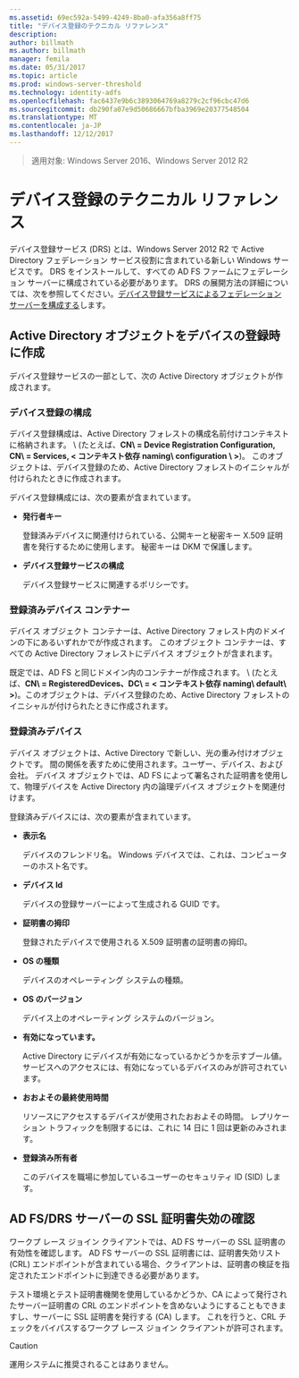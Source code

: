 ```yaml
---
ms.assetid: 69ec592a-5499-4249-8ba0-afa356a8ff75
title: "デバイス登録のテクニカル リファレンス"
description: 
author: billmath
ms.author: billmath
manager: femila
ms.date: 05/31/2017
ms.topic: article
ms.prod: windows-server-threshold
ms.technology: identity-adfs
ms.openlocfilehash: fac6437e9b6c3893064769a8279c2cf96cbc47d6
ms.sourcegitcommit: db290fa07e9d50686667bfba3969e20377548504
ms.translationtype: MT
ms.contentlocale: ja-JP
ms.lasthandoff: 12/12/2017
---
```

>適用対象: Windows Server 2016、Windows Server 2012 R2

# <a name="device-registration-technical-reference"></a>デバイス登録のテクニカル リファレンス
デバイス登録サービス \(DRS\) とは、Windows Server 2012 R2 で Active Directory フェデレーション サービス役割に含まれている新しい Windows サービスです。  DRS をインストールして、すべての AD FS ファームにフェデレーション サーバーに構成されている必要があります。  DRS の展開方法の詳細については、次を参照してください。[デバイス登録サービスによるフェデレーション サーバーを構成する](https://technet.microsoft.com/library/dn486831.aspx)します。  
  
## <a name="active-directory-objects-created-when-a-device-is-registered"></a>Active Directory オブジェクトをデバイスの登録時に作成  
デバイス登録サービスの一部として、次の Active Directory オブジェクトが作成されます。  
  
### <a name="device-registration-configuration"></a>デバイス登録の構成  
デバイス登録構成は、Active Directory フォレストの構成名前付けコンテキストに格納されます。 \ (たとえば、**CN\ = Device Registration Configuration, CN\ = Services, < コンテキスト依存 naming\ configuration \ >**\)。 このオブジェクトは、デバイス登録のため、Active Directory フォレストのイニシャルが付けられたときに作成されます。  
  
デバイス登録構成には、次の要素が含まれています。  
  
-   **発行者キー**  
  
    登録済みデバイスに関連付けられている、公開キーと秘密キー X.509 証明書を発行するために使用します。  秘密キーは DKM で保護します。  
  
-   **デバイス登録サービスの構成**  
  
    デバイス登録サービスに関連するポリシーです。  
  
### <a name="registered-devices-container"></a>登録済みデバイス コンテナー  
デバイス オブジェクト コンテナーは、Active Directory フォレスト内のドメインの下にあるいずれかでが作成されます。  このオブジェクト コンテナーは、すべての Active Directory フォレストにデバイス オブジェクトが含まれます。  
  
既定では、AD FS と同じドメイン内のコンテナーが作成されます。  \ (たとえば、**CN\ = RegisteredDevices、DC\ = < コンテキスト依存 naming\ default\ >**\)。このオブジェクトは、デバイス登録のため、Active Directory フォレストのイニシャルが付けられたときに作成されます。  
  
### <a name="registered-devices"></a>登録済みデバイス  
デバイス オブジェクトは、Active Directory で新しい、光の重み付けオブジェクトです。  間の関係を表すために使用されます。ユーザー、デバイス、および会社。  デバイス オブジェクトでは、AD FS によって署名された証明書を使用して、物理デバイスを Active Directory 内の論理デバイス オブジェクトを関連付けます。  
  
登録済みデバイスには、次の要素が含まれています。  
  
-   **表示名**  
  
    デバイスのフレンドリ名。  Windows デバイスでは、これは、コンピューターのホスト名です。  
  
-   **デバイス Id**  
  
    デバイスの登録サーバーによって生成される GUID です。  
  
-   **証明書の拇印**  
  
    登録されたデバイスで使用される X.509 証明書の証明書の拇印。  
  
-   **OS の種類**  
  
    デバイスのオペレーティング システムの種類。  
  
-   **OS のバージョン**  
  
    デバイス上のオペレーティング システムのバージョン。  
  
-   **有効になっています。**  
  
    Active Directory にデバイスが有効になっているかどうかを示すブール値。  サービスへのアクセスには、有効になっているデバイスのみが許可されています。  
  
-   **おおよその最終使用時間**  
  
    リソースにアクセスするデバイスが使用されたおおよその時間。  レプリケーション トラフィックを制限するには、これに 14 日に 1 回は更新のみされます。  
  
-   **登録済み所有者**  
  
    このデバイスを職場に参加しているユーザーのセキュリティ ID \(SID\) します。  
  
## <a name="ad-fsdrs-server-ssl-certificate-revocation-checking"></a>AD FS\/DRS サーバーの SSL 証明書失効の確認  
ワークプ レース ジョイン クライアントでは、AD FS サーバーの SSL 証明書の有効性を確認します。  AD FS サーバーの SSL 証明書には、証明書失効リスト \(CRL\) エンドポイントが含まれている場合、クライアントは、証明書の検証を指定されたエンドポイントに到達できる必要があります。  
  
テスト環境とテスト証明書機関を使用しているかどうか、CA によって発行されたサーバー証明書の CRL のエンドポイントを含めないようにすることもできますし、サーバーに SSL 証明書を発行する \(CA\) します。  これを行うと、CRL チェックをバイパスするワークプ レース ジョイン クライアントが許可されます。  
  
> [!CAUTION]  
> 運用システムに推奨されることはありません。  
  

